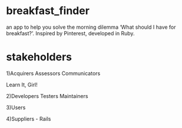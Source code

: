 # breakfast_finder
an app to help you solve the morning dilemma ‘What should I have for breakfast?’. Inspired by Pinterest, developed in Ruby.

# stakeholders
1)Acquirers
Assessors
Communicators

Learn It, Girl!

2)Developers
Testers
Maintainers

3)Users

4)Suppliers - Rails
